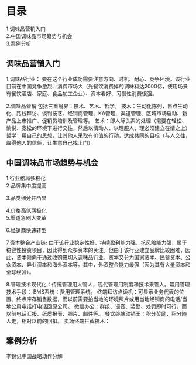 # 目录
1.调味品营销入门   
2.中国调味品市场趋势与机会   
3.案例分析   

## 调味品营销入门 
1.调味品行业：
  要在这个行业成功需要注意方向、时机、耐心、竞争环境。该行业目前在中国竞争激烈、消费市场大（光餐饮消费掉的调味料达2000亿，使用场景有餐饮酒店、家庭、食品加工企业）、资本看好、习惯性消费很强。
  
2.调味品营销
  包括三重境界：技术、艺术、哲学。
  技术：生动化陈列，售点生动化、路线拜访、谈判技艺、经销商管理、KA管理、渠道管理、区域市场启动、新产品上市推广、促销员培训及管理等。
  艺术：即人际关系的处理（需要在轻松、愉悦、宽松的环境下进行交往，然后以情动人、以理服人，理必须建立在情之上）
  哲学：用自己的思想，让其他人采取有价值的行动，达成共同的目标（与人交往，取得他人的信任，让生意自己找上门）。

## 中国调味品市场趋势与机会 
1.行业格局多极化  
2.品牌集中度提高   

3.品类细分并凸显  

4.价格高低两极化   
5.渠道急剧大变革 

6.经销商快速转型

7.资本整合产业链: 由于该行业稳定性好、持续盈利能力强、抗风险能力强，属于稳健性投资项目，因此得到众多资本的关注。但由于该行业建立品牌比较困难，因此，资本倾向于通过收购来切入调味品行业。资本又分为国家资本、民营资本、公众资本、异业资本和海外资本等。其中，外资整合能力最强（因为其有大量资本和全球经验）。

8.管理技术现代化：传统管理用人管人，现代管理用制度和技术来管人。常用管理技术手段：
  BMS系统：费用管理系统。
  终端拜访点读机：可显示业务代表的位置、终点库存销售数据，而以前需要拍当地的环境照片或用当地经销商的电话/当地公用电话打电话回原公司。
  微信办公：群组、语音、奖励、处罚即时可行，而以前电话汇报、纸质报表、照片、邮件等。
  餐饮终端动销王：积分奖励、积分随人走，相对以前的回扣。
  卖场终端拦截技术：
  

## 案例分析
李锦记中国战略动作分解
